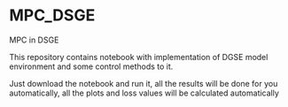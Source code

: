 # MPC_DSGE
MPC in DSGE

This repository contains notebook with implementation of DGSE model environment and some control methods to it. 

Just download the notebook and run it, all the results will be done for you automatically, all the plots and loss values will be calculated automatically
